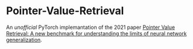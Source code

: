 # Pointer-Value-Retrieval

An *unofficial* PyTorch implemantation of the 2021 paper [Pointer Value Retrieval: A new benchmark for understanding the limits of neural network generalization](https://arxiv.org/abs/2107.12580).
